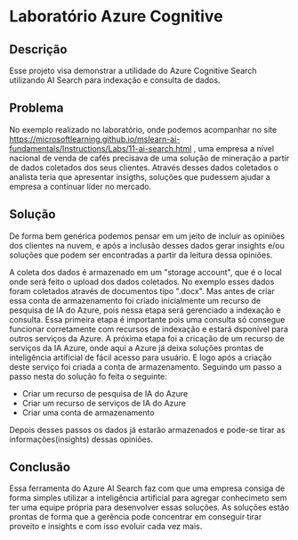 # Laboratório Azure Cognitive

## Descrição
Esse projeto visa demonstrar a utilidade do Azure Cognitive Search utilizando AI Search para indexação e consulta de dados. 

## Problema
No exemplo realizado no laboratório, onde podemos acompanhar no site https://microsoftlearning.github.io/mslearn-ai-fundamentals/Instructions/Labs/11-ai-search.html , uma empresa a nível nacional de venda de cafés precisava de uma solução de mineração a partir de dados coletados dos seus clientes. Através desses dados coletados o analista teria que apresentar insigths, soluções que pudessem ajudar a empresa a continuar líder no mercado.

## Solução
De forma bem genérica podemos pensar em um jeito de incluir as opiniões dos clientes na nuvem, e após a inclusão desses dados gerar insights e/ou soluções que podem ser encontradas a partir da leitura dessa opiniões.

A coleta dos dados é armazenado em um "storage account", que  é o local onde será feito o upload dos dados coletados. No exemplo esses dados foram coletados através de documentos tipo ".docx". Mas antes de criar essa conta de armazenamento foi criado inicialmente um recurso de pesquisa de IA do Azure, pois nessa etapa será gerenciado a indexação e consulta. Essa primeira etapa é importante pois uma consulta só consegue funcionar corretamente com recursos de indexação e estará dsponível para outros serviços da Azure. 
A próxima etapa foi a cricação de um recurso de serviços da IA Azure, onde aqui a Azure já deixa soluções prontas de inteligência artificial de fácil acesso para usuário. E logo após a criação deste serviço foi criada a conta de armazenamento.
Seguindo um passo a passo nesta do solução fo feita o seguinte:
* Criar um recurso de pesquisa de IA do Azure
* Criar um recurso de serviços de IA do Azure
* Criar uma conta de armazenamento

Depois desses passos os dados já estarão armazenados e pode-se tirar as informações(insights) dessas opiniões.


## Conclusão
Essa ferramenta do Azure AI Search faz com que uma empresa consiga de forma simples utilizar a inteligência artificial para agregar conhecimeto sem ter uma equipe própria para desenvolver essas soluções. As soluções estão prontas de forma que a gerência pode concentrar em conseguir tirar proveito e insights e com isso evoluir cada vez mais.
